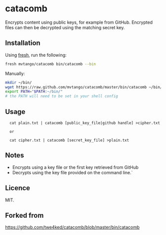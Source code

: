 # catacomb

Encrypts content using public keys, for example from GitHub.
Encrypted files can then be decrypted using the matching secret key.

## Installation

Using [fresh], run the following:

``` sh
fresh mvtango/catacomb bin/catacomb --bin
```

Manually:

``` sh
mkdir ~/bin/
wget https://raw.github.com/mvtango/catacomb/master/bin/catacomb ~/bin/catacomb
export PATH="$PATH:~/bin/"
# the PATH will need to be set in your shell config
```

## Usage


      cat plain.txt | catacomb [public_key_file|github handle] >cipher.txt

      or

      cat cipher.txt | catacomb [secret_key_file] >plain.txt


## Notes

* Encrypts using a key file or the first key retrieved from GitHub
* Decrypts using the key file provided on the command line.`

## Licence

MIT.

## Forked from 

<https://github.com/twe4ked/catacomb/blob/master/bin/catacomb>

[fresh]: https://github.com/freshshell/fresh

